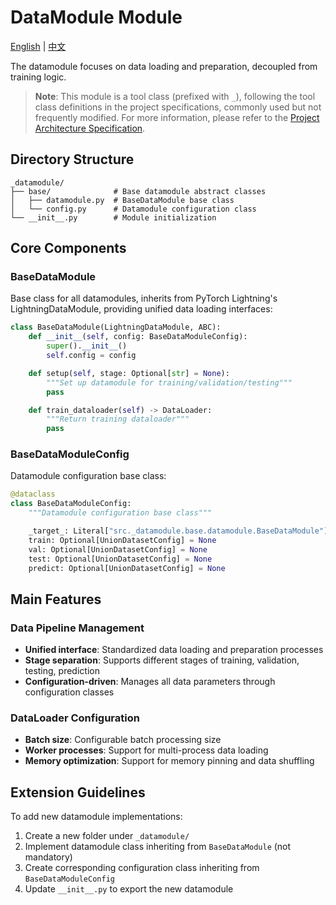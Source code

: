 # DataModule Module

[English](README.md) | [中文](README_zh.md)

The datamodule focuses on data loading and preparation, decoupled from training logic.

> **Note**: This module is a tool class (prefixed with `_`), following the tool class definitions in the project specifications, commonly used but not frequently modified. For more information, please refer to the [Project Architecture Specification](../../architecture.md).

## Directory Structure

```text
_datamodule/
├── base/              # Base datamodule abstract classes
│   ├── datamodule.py  # BaseDataModule base class
│   └── config.py      # Datamodule configuration class
└── __init__.py        # Module initialization
```

## Core Components

### BaseDataModule

Base class for all datamodules, inherits from PyTorch Lightning's LightningDataModule, providing unified data loading interfaces:

```python
class BaseDataModule(LightningDataModule, ABC):
    def __init__(self, config: BaseDataModuleConfig):
        super().__init__()
        self.config = config

    def setup(self, stage: Optional[str] = None):
        """Set up datamodule for training/validation/testing"""
        pass

    def train_dataloader(self) -> DataLoader:
        """Return training dataloader"""
        pass
```

### BaseDataModuleConfig

Datamodule configuration base class:

```python
@dataclass
class BaseDataModuleConfig:
    """Datamodule configuration base class"""

    _target_: Literal["src._datamodule.base.datamodule.BaseDataModule"]
    train: Optional[UnionDatasetConfig] = None
    val: Optional[UnionDatasetConfig] = None
    test: Optional[UnionDatasetConfig] = None
    predict: Optional[UnionDatasetConfig] = None
```

## Main Features

### Data Pipeline Management

- **Unified interface**: Standardized data loading and preparation processes
- **Stage separation**: Supports different stages of training, validation, testing, prediction
- **Configuration-driven**: Manages all data parameters through configuration classes

### DataLoader Configuration

- **Batch size**: Configurable batch processing size
- **Worker processes**: Support for multi-process data loading
- **Memory optimization**: Support for memory pinning and data shuffling

## Extension Guidelines

To add new datamodule implementations:

1. Create a new folder under `_datamodule/`
2. Implement datamodule class inheriting from `BaseDataModule` (not mandatory)
3. Create corresponding configuration class inheriting from `BaseDataModuleConfig`
4. Update `__init__.py` to export the new datamodule
